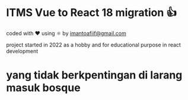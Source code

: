 # ITMS Vue to React 18 migration 👍

coded with ❤️ using ⚛️ by imantoafiif@gmail.com

project started in 2022 as a hobby and for educational purpose in react development

# yang tidak berkpentingan di larang masuk bosque
